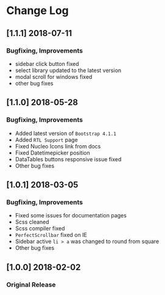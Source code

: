# Change Log

## [1.1.1] 2018-07-11
### Bugfixing, Improvements
- sidebar click button fixed
- select library updated to the latest version
- modal scroll for windows fixed
- other bug fixes

## [1.1.0] 2018-05-28
### Bugfixing, Improvements
- Added latest version of `Bootstrap 4.1.1`
- Added `RTL Support` page
- Fixed Nucleo Icons link from docs
- Fixed Datetimepicker position
- DataTables buttons responsive issue fixed
- Other bug fixes

## [1.0.1] 2018-03-05
### Bugfixing, Improvements
- Fixed some issues for documentation pages
- Scss cleaned
- Scss compiler fixed
- `PerfectScrollbar` fixed on IE
- Sidebar active `li > a` was changed to round from square
- Other bug fixes

## [1.0.0] 2018-02-02
### Original Release
